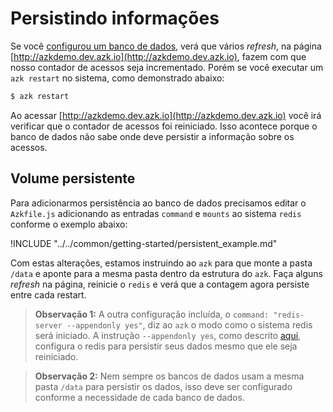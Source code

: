# Persistindo informações

Se você [configurou um banco de dados](database.md), verá que vários _refresh_, na página [http://azkdemo.dev.azk.io](http://azkdemo.dev.azk.io), fazem com que nosso contador de acessos seja incrementado. Porém se você executar um `azk restart` no sistema, como demonstrado abaixo:

```bash
$ azk restart
```

Ao acessar [http://azkdemo.dev.azk.io](http://azkdemo.dev.azk.io) você irá verificar que o contador de acessos foi reiniciado. Isso acontece porque o banco de dados não sabe onde deve persistir a informação sobre os acessos.

## Volume persistente

Para adicionarmos persistência ao banco de dados precisamos editar o `Azkfile.js` adicionando as entradas `command` e `mounts` ao sistema `redis` conforme o exemplo abaixo:

!INCLUDE "../../common/getting-started/persistent_example.md"

Com estas alterações, estamos instruindo ao `azk` para que monte a pasta `/data` e aponte para a mesma pasta dentro da estrutura do `azk`. Faça alguns _refresh_ na página, reinicie o `redis` e verá que a contagem agora persiste entre cada restart.

> **Observação 1:** A outra configuração incluída, o `command: "redis-server --appendonly yes"`, diz ao `azk` o modo como o sistema redis será iniciado. A instrução `--appendonly yes`, como descrito [aqui](http://redis.io/topics/persistence), configura o redis para persistir seus dados mesmo que ele seja reiniciado.

> **Observação 2:** Nem sempre os bancos de dados usam a mesma pasta `/data` para persistir os dados, isso deve ser configurado conforme a necessidade de cada banco de dados.
